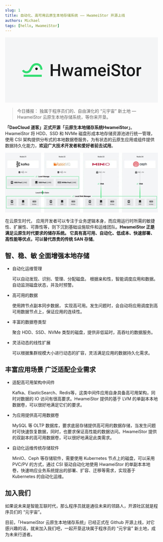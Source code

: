 ```yaml
---
slug: 1
title: 自动化、高可用云原生本地存储系统 —— HwameiStor 开源上线
authors: Michael
tags: [hello, HwameiStor]
---
```


![HwameiStor](img/hwameistor.png)
> 今日播报：
> 独属于程序员们的、自由演化的 “元宇宙” 新土地 — HwameiStor 云原生本地存储系统，等你来开垦。

**「DaoCloud  道客」正式开源「云原生本地储存系统HwameiStor」**。HwameiStor 将 HDD、SSD 和 NVMe 磁盘形成本地存储资源池进行统一管理，使用 CSI 架构提供分布式的本地数据卷服务，为有状态的云原生应用或组件提供数据持久化能力，**欢迎广大技术开发者和爱好者前去试用**。

![系统架构](img/architect.jpg)

在云原生时代， 应用开发者可以专注于业务逻辑本身，而应用运行时所需的敏捷性、扩展性、可靠性等，则下沉到基础设施软件和运维团队。**HwameiStor 正是满足云原生时代要求的储存系统。 它具有高可用、自动化、低成本、快速部署、高性能等优点，可以替代昂贵的传统 SAN 存储**。

## 智、稳、敏 全面增强本地存储

- 自动化运维管理

  可以自动发现、识别、管理、分配磁盘。 根据亲和性，智能调度应用和数据。自动监测磁盘状态，并及时预警。

- 高可用的数据

  使用跨节点副本同步数据， 实现高可用。发生问题时，会自动将应用调度到高可用数据节点上，保证应用的连续性。

- 丰富的数据卷类型

  聚合 HDD、SSD、NVMe 类型的磁盘，提供非低延时，高吞吐的数据服务。

- 灵活动态的线性扩展

  可以根据集群规模大小进行动态的扩容，灵活满足应用的数据持久化需求。

## 丰富应用场景 广泛适配企业需求

- 适配高可用架构中间件

  Kafka、ElasticSearch、Redis等，这类中间件应用自身具备高可用架构，同时对数据的 IO 访问有很高要求。HwameiStor 提供的基于 LVM 的单副本本地数据卷，可以很好地满足它们的要求。

- 为应用提供高可用数据卷

  MySQL 等 OLTP 数据库，要求底层存储提供高可用的数据存储，当发生问题时可快速恢复数据，同时，也要求保证高性能的数据访问。HwameiStor 提供的双副本的高可用数据卷，可以很好地满足此类需求。

- 自动化运维传统存储软件

  MinIO、Ceph 等存储软件，需要使用 Kubernetes 节点上的磁盘，可以采用 PVC/PV 的方式，通过 CSI 驱动自动化地使用 HwameiStor 的单副本本地卷，快速响应业务系统提出的部署、扩容、迁移等需求，实现基于 Kubernetes 的自动化运维。

## 加入我们

如果说未来是智能互联时代，那么程序员就是通往未来的领路人，开源社区就是程序员们的 “元宇宙”。

目前，「HwameiStor 云原生本地储存系统」已经正式在 Github 开源上线，对它感兴趣的话，就来加入我们吧，一起开垦这块属于程序员的 “元宇宙” 新土地，成为未来行道者。


